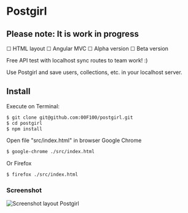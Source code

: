# Postgirl

## Please note: It is **work in progress**

 ☐ HTML layout
 ☐ Angular MVC
 ☐ Alpha version
 ☐ Beta version

Free API test with localhost sync routes to team work! :)

Use Postgirl and save users, collections, etc. in your localhost server.

## Install

Execute on Terminal:

```sh
$ git clone git@github.com:00F100/postgirl.git
$ cd postgirl
$ npm install
```

Open file "src/index.html" in browser Google Chrome

```sh
$ google-chrome ./src/index.html
```

Or Firefox

```sh
$ firefox ./src/index.html
```

### Screenshot

![Screenshot layout Postgirl](https://raw.githubusercontent.com/00F100/postgirl/master/screenshot.png)